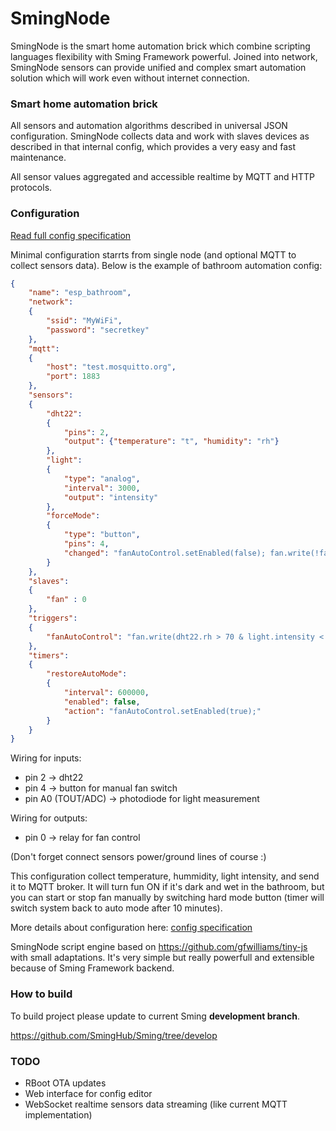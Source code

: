 # SmingNode

SmingNode is the smart home automation brick which combine scripting languages flexibility with Sming Framework powerful. Joined into network, SmingNode sensors can provide unified and complex smart automation solution which will work even without internet connection.

### Smart home automation brick
All sensors and automation algorithms described in universal JSON configuration. SmingNode collects data and work with slaves devices as described in that internal config, which provides a very easy and fast maintenance.

All sensor values aggregated and accessible realtime by MQTT and HTTP protocols.

### Configuration
[Read full config specification](https://github.com/SmingHub/SmingNode/wiki/config-specification)

Minimal configuration starrts from single node (and optional MQTT to collect sensors data). Below is the example of bathroom automation config:
```JSON
{
	"name": "esp_bathroom",
	"network":
	{
		"ssid": "MyWiFi",
		"password": "secretkey"
	},
	"mqtt":
	{
		"host": "test.mosquitto.org",
		"port": 1883
	},
	"sensors":
	{
		"dht22":
		{
			"pins": 2,
			"output": {"temperature": "t", "humidity": "rh"}
		},
		"light":
		{
			"type": "analog",
			"interval": 3000,
			"output": "intensity"
		},
		"forceMode":
		{
			"type": "button",
			"pins": 4,
			"changed": "fanAutoControl.setEnabled(false); fan.write(!fan.read()); restoreAutoMode.startOnce();"
		}
	},
	"slaves":
	{
		"fan" : 0
	},
	"triggers":
	{
		"fanAutoControl": "fan.write(dht22.rh > 70 & light.intensity < 12);"
	},
	"timers":
	{
		"restoreAutoMode":
		{
			"interval": 600000,
			"enabled": false,
			"action": "fanAutoControl.setEnabled(true);"
		}
	}
}
```
Wiring for inputs:
* pin 2 -> dht22
* pin 4 -> button for manual fan switch
* pin A0 (TOUT/ADC) -> photodiode for light measurement

Wiring for outputs:
* pin 0 -> relay for fan control

(Don't forget connect sensors power/ground lines of course :)

This configuration collect temperature, hummidity, light intensity, and send it to MQTT broker. It will turn fun ON if it's dark and wet in the bathroom, but you can start or stop fan manually by switching hard mode button (timer will switch system back to auto mode after 10 minutes).

More details about configuration here: [config specification](https://github.com/SmingHub/SmingNode/wiki/config-specification)

SmingNode script engine based on https://github.com/gfwilliams/tiny-js with small adaptations. It's very simple but really powerfull and extensible because of Sming Framework backend.

### How to build
To build project please update to current Sming **development branch**.

https://github.com/SmingHub/Sming/tree/develop

### TODO
* RBoot OTA updates
* Web interface for config editor
* WebSocket realtime sensors data streaming (like current MQTT implementation)
